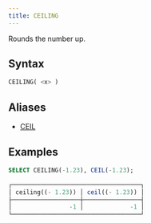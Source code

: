 ```yaml
---
title: CEILING
---
```


Rounds the number up.

## Syntax

```sql
CEILING( <x> )
```

## Aliases

- [CEIL](ceil.md)

## Examples

```sql
SELECT CEILING(-1.23), CEIL(-1.23);

┌────────────────────────────────────┐
│ ceiling((- 1.23)) │ ceil((- 1.23)) │
├───────────────────┼────────────────┤
│                -1 │             -1 │
└────────────────────────────────────┘
```